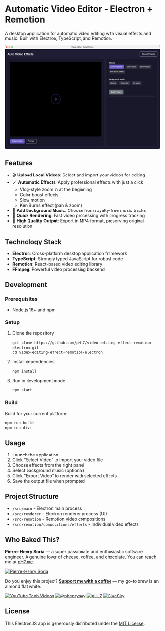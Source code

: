 # Automatic Video Editor - Electron + Remotion

A desktop application for automatic video editing with visual effects and music. Built with Electron, TypeScript, and Remotion.

![Demo Video Editing App](assets/media/demo-video-editing-app.png "Video Editor Application Interface - Auto Effects Tool")

## Features

- 🎬 **Upload Local Videos**: Select and import your videos for editing
- 🪄 **Automatic Effects**: Apply professional effects with just a click
  - Vlog-style zoom in at the beginning
  - Color boost effects
  - Slow motion
  - Ken Burns effect (pan & zoom)
- 🎵 **Add Background Music**: Choose from royalty-free music tracks
- 📱 **Quick Rendering**: Fast video processing with progress tracking
- 💾 **High Quality Output**: Export in MP4 format, preserving original resolution

## Technology Stack

- **Electron**: Cross-platform desktop application framework
- **TypeScript**: Strongly typed JavaScript for robust code
- **Remotion**: React-based video editing library
- **FFmpeg**: Powerful video processing backend

## Development

### Prerequisites

- Node.js 16+ and npm

### Setup

1. Clone the repository
   ```
   git clone https://github.com/pH-7/video-editing-effect-remotion-electron.git
   cd video-editing-effect-remotion-electron
   ```

2. Install dependencies
   ```
   npm install
   ```

3. Run in development mode
   ```
   npm start
   ```

### Build

Build for your current platform:
```
npm run build
npm run dist
```

## Usage

1. Launch the application
2. Click "Select Video" to import your video file
3. Choose effects from the right panel
4. Select background music (optional)
5. Click "Export Video" to render with selected effects
6. Save the output file when prompted

## Project Structure

- `/src/main` - Electron main process
- `/src/renderer` - Electron renderer process (UI)
- `/src/remotion` - Remotion video compositions
- `/src/remotion/compositions/effects` - Individual video effects


## Who Baked This?

**Pierre-Henry Soria** — a super passionate and enthusiastic software engineer.
A genuine lover of cheese, coffee, and chocolate.
You can reach me at [pH7.me](https://ph7.me).

[![Pierre-Henry Soria](https://s.gravatar.com/avatar/a210fe61253c43c869d71eaed0e90149?s=200)](https://ph7.me "Pierre-Henry Soria’s personal website")


Do you enjoy this project? **[Support me with a coffee](https://ko-fi.com/phenry)** — my go-to brew is an almond flat white.

[![YouTube Tech Videos][youtube-icon]](https://www.youtube.com/@pH7Programming "My YouTube Tech Channel") [![@phenrysay][x-icon]](https://x.com/phenrysay "Follow Me on X") [![pH-7][github-icon]](https://github.com/pH-7 "Follow Me on GitHub") [![BlueSky][bsky-icon]](https://bsky.app/profile/ph7s.bsky.social "Follow Me on BlueSky")


## License

This ElectronJS app is generously distributed under the [MIT License](LICENSE.md).


<!-- GitHub's Markdown reference links -->
[x-icon]: https://img.shields.io/badge/x-000000?style=for-the-badge&logo=x
[bsky-icon]: https://img.shields.io/badge/BlueSky-00A8E8?style=for-the-badge&logo=bluesky&logoColor=white
[youtube-icon]: https://img.shields.io/badge/YouTube-FF0000?style=for-the-badge&logo=youtube&logoColor=white
[github-icon]: https://img.shields.io/badge/GitHub-100000?style=for-the-badge&logo=github&logoColor=white
